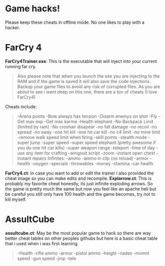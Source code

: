 # Game hacks!
Please keep these cheats in offline mode. No one likes to play with a hacker. 
# FarCry 4
**FarCry4Trainer.exe**: This is the executable that will inject into your current running far cry. 
>Also please note that when you launch the exe you are injecting to the RAM and if the game is saved it will also save the code injections. Backup your game files to avoid any risk of corrupted files. As you are about to see i went deep on this one, there are a ton of cheats (I love FarCry4)

Cheats include:
>-Arena points
-Bow always has tension
-Disarm enemys on shot
-Fly
-Get max exp
-Get max karma
-Health elephant
-No Backpack Limit (limited by ram)
-No croshair disapear
-no fall damage
-no recoil
-no spread
-no sway
-one hit kill
-one hit car kill
-no c4 limit
-no mine limit
-remove walk speed limit when firing
-skill points
-stealth mode
-super jump
-super speed
-super speed elephant (pretty awesome if you do one hit car kills)
-super weapon range
-teleport
-time of day
-use any item for crafting
-wingsuit script
-zoom 
-instant open chest
-instant repairs
Infinites:
-ammo
-ammo in clip (no reload)
-armor
-health
-oxygen
-specials
-throwables
-money
-stamina
-car health


**FarCry4.ct**: In case you want to add or edit the trainer i also provided the cheat image so you can make edits and recompile.
 **Explarrow.ct**: This is probably my favorite cheat honestly, its just infinite exploding arrows. So the game is pretty much the same but now you feel like an apache heli but be careful you still only have 100 health and the game becomes, try not to kill myself. 

# AssultCube
**assultcube.ct**: May be the most popular game to hack so there are way better cheat tables on other peoples githubs but here is a basic cheat table that i used when i was first learning.
>-Health
-rifle ammo
-armor
-pistol ammo
-height
-nades
-mvmnt speed
-gun speed
-jmp
-tele
